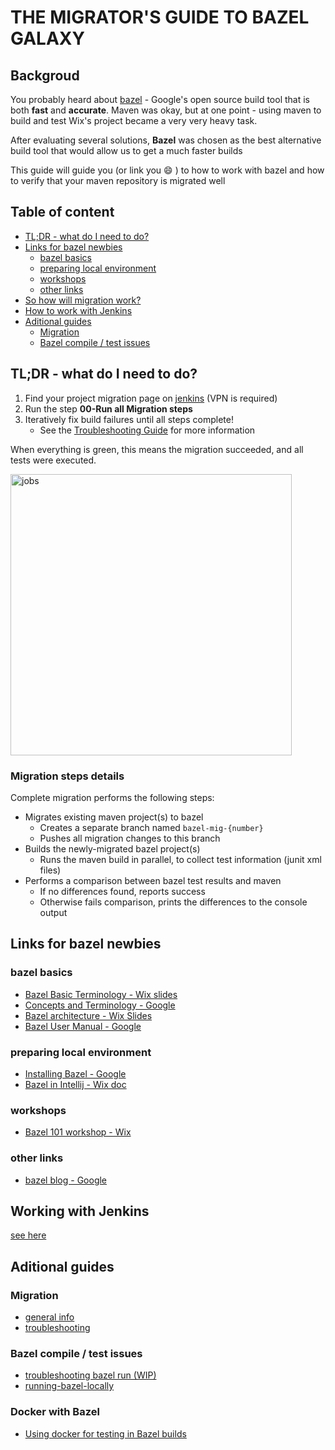 # THE MIGRATOR'S GUIDE TO BAZEL GALAXY
## Backgroud
You probably heard about [bazel](http://bazel.build) - Google's open source build tool that is both **fast** and **accurate**.
Maven was okay, but at one point - using maven to build and test Wix's project became a very very heavy task.

After evaluating several solutions, **Bazel** was chosen as the best alternative build tool that would allow us to get a much faster builds

This guide will guide you (or link you :smile: ) to how to work with bazel and how to verify that your maven repository is migrated well

## Table of content
- [TL;DR - what do I need to do?](#tldr---what-do-i-need-to-do)
- [Links for bazel newbies](#links-for-bazel-newbies)
	- [bazel basics](#bazel-basics)
	- [preparing local environment](#preparing-local-environment)
	- [workshops](#workshops)
	- [other links](#other-links)
- [So how will migration work?](#so-how-will-migration-work)
- [How to work with Jenkins](#how-to-work-with-jenkins)
- [Aditional guides](#aditional-guides)
	- [Migration](#migration)
	- [Bazel compile / test issues](#bazel-compile-test-issues)

## TL;DR - what do I need to do?
 1. Find your project migration page on [jenkins](http://ci-jenkins-poc0a.42.wixprod.net/) (VPN is required)
 2. Run the step **00-Run all Migration steps**
 3. Iteratively fix build failures until all steps complete!
     * See the [Troubleshooting Guide](troubleshooting-migration-failures.md) for more information

When everything is green, this means the migration succeeded, and all tests were executed.

<img src="https://user-images.githubusercontent.com/601206/35227758-94845232-ff97-11e7-8245-9e57efaf5653.png" width=450 alt="jobs" />

### Migration steps details

Complete migration performs the following steps:

* Migrates existing maven project(s) to bazel
  * Creates a separate branch named `bazel-mig-{number}`
  * Pushes all migration changes to this branch
* Builds the newly-migrated bazel project(s)
  * Runs the maven build in parallel, to collect test information (junit xml files)
* Performs a comparison between bazel test results and maven
  * If no differences found, reports success
  * Otherwise fails comparison, prints the differences to the console output

## Links for bazel newbies
### bazel basics
* [Bazel Basic Terminology - Wix slides](https://docs.google.com/a/wix.com/presentation/d/1Pvki8Ve5CP-NliEWDPOjRKAes4qMsIGAPCzurMb8VJs/edit?usp=sharing)
* [Concepts and Terminology - Google](https://docs.bazel.build/versions/master/build-ref.html)
* [Bazel architecture - Wix Slides](https://docs.google.com/a/wix.com/presentation/d/1LPBblEqRm_ikXYTjAhOii1IL3nHDMdzFx-a0dF1QHsk/edit?usp=sharing)
* [Bazel User Manual - Google](https://docs.bazel.build/versions/master/user-manual.html)

### preparing local environment
* [Installing Bazel - Google](https://docs.bazel.build/versions/master/install.html)
* [Bazel in Intellij - Wix doc](https://docs.google.com/a/wix.com/document/d/1nd2OodffEIr676o_oKRF7kWJ5s83lR_FvAp_f698MUw/edit?usp=sharing)

### workshops
* [Bazel 101 workshop - Wix](https://github.com/natansil/bazel-101-workshop)

### other links
* [bazel blog - Google](https://blog.bazel.build/)

## Working with Jenkins
[see here](https://docs.google.com/a/wix.com/document/d/1G1tgM52ZkMLByc10ZG6qV1V81cXU34f5KdiZzEKGKtQ/edit?usp=sharing)

## Aditional guides
### Migration
* [general info](migration.md)
* [troubleshooting](troubleshooting-migration-failures.md)

### Bazel compile / test issues
* [troubleshooting bazel run (WIP)](troubleshooting-build-failures.md)
* [running-bazel-locally](running-bazel-locally.adoc)

### Docker with Bazel
* [Using docker for testing in Bazel builds](docker.md)

